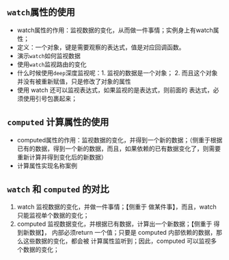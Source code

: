 ## `watch`属性的使用
+ watch属性的作用：监视数据的变化，从而做一件事情；实例身上有watch属性；
+ 定义：一个对象，键是需要观察的表达式，值是对应回调函数。
+ 演示`watch`如何监视数据
+ 使用`watch`监视路由的变化
+ 什么时候使用`deep`深度监视呢：1. 监视的数据是一个对象； 2. 而且这个对象并没有被重新赋值，只是修改了对象的属性
+ 使用 watch 还可以监视表达式，如果监视的是表达式，则前面的 表达式，必须使用引号包裹起来；

## `computed` 计算属性的使用
+ computed属性的作用：监视数据的变化，并得到一个新的数据；（侧重于根据已有的数据，得到一个新的数据，而且，如果依赖的已有数据变化了，则需要重新计算并得到变化后的新数据）
+ 计算属性实现名称案例

## `watch` 和 `computed` 的对比
1. watch 监视数据的变化，并做一件事情；【侧重于 做某件事】，而且，watch 只能监视单个数据的变化；
2. computed 监视数据变化，并根据已有数据，计算出一个新数据；【侧重于 得到新数据】， 内部必须return 一个值；只要是 computed 内部依赖的数据，那么这些数据的变化，都会被 计算属性监听到；因此，computed 可以监视多个数据的变化；
